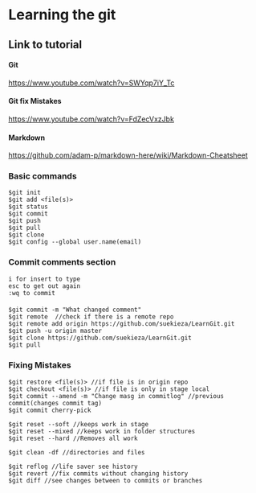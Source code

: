 # Learning the git

## Link to tutorial
#### Git
https://www.youtube.com/watch?v=SWYqp7iY_Tc
#### Git fix Mistakes
https://www.youtube.com/watch?v=FdZecVxzJbk
#### Markdown
https://github.com/adam-p/markdown-here/wiki/Markdown-Cheatsheet

### Basic commands
```
$git init
$git add <file(s)>
$git status
$git commit
$git push
$git pull
$git clone
$git config --global user.name(email)
```

### Commit comments section
```
i for insert to type
esc to get out again
:wq to commit
```
####
```
$git commit -m "What changed comment"
$git remote  //check if there is a remote repo
$git remote add origin https://github.com/suekieza/LearnGit.git
$git push -u origin master
$git clone https://github.com/suekieza/LearnGit.git
$git pull
```
### Fixing Mistakes

```
$git restore <file(s)> //if file is in origin repo
$git checkout <file(s)> //if file is only in stage local
$git commit --amend -m "Change masg in commitlog" //previous commit(changes commit tag)
$git commit cherry-pick

$git reset --soft //keeps work in stage
$git reset --mixed //keeps work in folder structures
$git reset --hard //Removes all work

$git clean -df //directories and files

$git reflog //life saver see history
$git revert //fix commits without changing history
$git diff //see changes between to commits or branches
```
